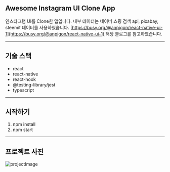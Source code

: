 ## Awesome Instagram UI Clone App

인스타그램 UI를 Clone한 앱입니다. 내부 데이터는 네이버 쇼핑 검색 api, pixabay, steemit 데이터를 사용하였습니다.
[https://busy.org/@anpigon/react-native-ui-1](https://busy.org/@anpigon/react-native-ui-1) 해당 블로그를 참고하였습니다.

---

## 기술 스택

- react
- react-native
- react-hook
- @testing-library/jest
- typescript

---

## 시작하기

1. npm install
2. npm start

---

## 프로젝트 사진

![projectImage](./assets/preview_1.jpg)
